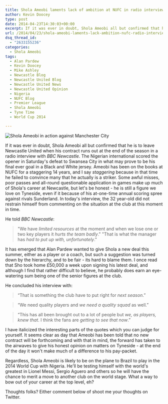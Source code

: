 ```yaml
---
title: Shola Ameobi laments lack of ambition at NUFC in radio interview
author: Kevin Doocey
type: post
date: 2014-04-23T14:30:03+00:00
excerpt: If it was ever in doubt, Shola Ameobi all but confirmed that he will leave Newcastle United when his contract runs out at the end of the season in a..
url: /2014/04/23/shola-ameobi-laments-lack-ambition-nufc-radio-interview/
dsq_thread_id:
  - "2633155236"
categories:
  - Shola Ameobi
tags:
  - Alan Pardew
  - Kevin Doocey
  - Mike Ashley
  - Newcastle Blog
  - Newcastle United Blog
  - Newcastle United News
  - Newcastle United Opinion
  - Nigeria
  - NUFC Blog
  - Premier League
  - Shola Ameobi
  - Tyne Time
  - World Cup 2014

---
```

![Shola Ameobi in action against Manchester City](https://www.tynetime.com/wp-content/uploads/2014/04/Shola-Ameobi-Newcastle-United-2014.jpg "Ameobi - Will not be staying on at St. James' Park after 14 years in Black and White")

If it was ever in doubt, Shola Ameobi all but confirmed that he is to leave Newcastle United when his contract runs out at the end of the season in a radio interview with _BBC Newcastle_. The Nigerian international scored the opener in Saturday's defeat to Swansea City in what may prove to be his final ever goal in a Black and White jersey. Ameobi has been on the books at NUFC for a staggering 14 years, and I say _staggering_ because in that time he failed to convince many that he actually is a striker. Some awful misses, poor passes and all-round questionable application in games make up much of Shola's career at Newcastle, but let's be honest - he is still a figure we love on Tyneside, even if it because of his at-one-time annual scoring spree against rivals Sunderland. In today's interview, the 32 year-old did not restrain himself from commenting on the  situation at the club at this moment in time.

He told _BBC Newcastle_:

> "We have _limited resources_ at the moment and when we lose one or two key players it _hurts the team badly_."
> "That is what the manager has _had to put up with, unfortunately_."

It has emerged that Alan Pardew wanted to give Shola a new deal this summer, either as a player or a coach, but such a suggestion was turned down by the hierarchy, and to be fair - its hard to blame them. I once read that Sho took home £50,000 a week upon signing his latest deal, and although I find that rather difficult to believe, he probably does earn an eye-watering sum being one of the senior figures at the club.

He concluded his interview with:

> “That is something the club have to put right for _next season_.”

> “We need quality players and _we need a quality squad_ as well.”

> “This has all been brought out to a lot of people but _we, as players, knew that_. I think the fans are _getting to see that now_.”

I have italicized the interesting parts of the quotes which you can judge for yourself. It seems clear as day that Ameobi has been told that no new contract will be forthcoming and with that in mind, the forward has taken to the airwaves to give his honest opinion on matters on Tyneside - at the end of the day it won't make much of a difference to his pay-packet.

Regardless, Shola Ameobi is likely to be on the plane to Brazil to play in the 2014 World Cup with Nigeria. He'll be testing himself with the world's greatest in Lionel Messi, Sergio Aguero and others so he will have the chance to merit a move to another club on the world stage. What a way to bow out of your career at the top level, eh?

Thoughts folks? Either comment below of shoot me your thoughts on Twitter.
